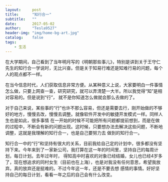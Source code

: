 ```yaml
---
layout:     post
title:      "知行合一"
subtitle:   ""
date:       2017-05-02
author:     "Tesla9527"
header-img: "img/home-bg-art.jpg"
catalog:    false
tags:
    - 生活
---
```

在大学期间，自己看到了当年明月写的《明朝那些事儿》，特别是讲到关于王守仁先生的知行合一学说时，无比兴奋。但是关于知易行难还是知难行易的问题，每个人的观点都不一样。

在当今信息时代，人们获取信息非常方便。从某种意义上说，大家要明白一件事情怎么做，只要上网查一查，研究研究，就可以弄清楚一大半。所以我觉得“知”是相对容易的。但是说到“行”，
就不是你知道怎么做就会那么去做的了。

对于自己来说，某些事的“行”也许不那么容易，但还是需要去行，刚开始做的不够好的地方，慢慢去改，慢慢去调整。就像软件开发中的敏捷开发模式一样。同样人生也是如此，很多事情
在一开始的时候不可能把所有问题都提前想到，而是在做的过程中，不断会有新的问题出现。这时候，只要想办法去解决这些问题，不断地调整，这就是我理解的知行合一，也是自己要努力去
做到的知行合一。

知行合一中的“行”和坚持有很大的关系，目前我给自己定的计划中，很多都没有坚持下来。今年来到了一家新公司，我打算在这一年的时间里，坚持自己的每周计划，每日计划。去年过年时，
得知高中时喜欢的对象已经结婚，女儿也已经4岁多了，现在想追求的同村女生（目前也在上海），也是对我没有任何意思，希望我放弃。真的放弃还是挺难的。不过今年这一年，还是不要去想
感情的事情。好好坚持自己的每日计划，看看一年之后的自己会有什么改变。





